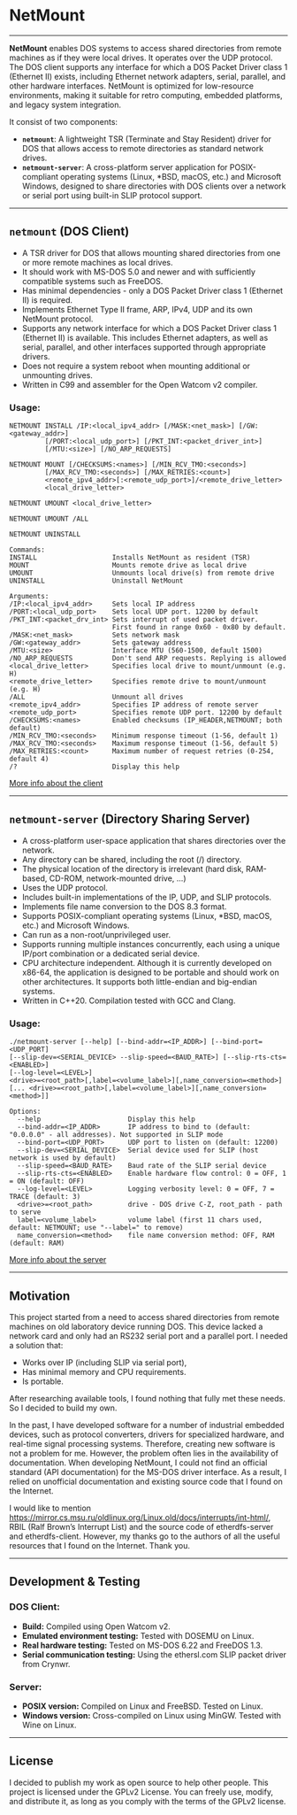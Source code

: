 # NetMount
-----------

**NetMount** enables DOS systems to access shared directories from remote machines as if they were local drives. It operates over the UDP protocol. The DOS client supports any interface for which a DOS Packet Driver class 1 (Ethernet II) exists, including Ethernet network adapters, serial, parallel, and other hardware interfaces. NetMount is optimized for low-resource environments, making it suitable for retro computing, embedded platforms, and legacy system integration.

It consist of two components:

- **`netmount`**: A lightweight TSR (Terminate and Stay Resident) driver for DOS that allows access to remote directories as standard network drives.
- **`netmount-server`**: A cross-platform server application for POSIX-compliant operating systems (Linux, *BSD, macOS, etc.) and Microsoft Windows, designed to share directories with DOS clients over a network or serial port using built-in SLIP protocol support.

-----
## `netmount` (DOS Client)

- A TSR driver for DOS that allows mounting shared directories from one or more remote machines as local drives.
- It should work with MS-DOS 5.0 and newer and with sufficiently compatible systems such as FreeDOS.
- Has minimal dependencies - only a DOS Packet Driver class 1 (Ethernet II) is required.
- Implements Ethernet Type II frame, ARP, IPv4, UDP and its own NetMount protocol.
- Supports any network interface for which a DOS Packet Driver class 1 (Ethernet II) is available. This includes Ethernet adapters, as well as serial, parallel, and other interfaces supported through appropriate drivers.
- Does not require a system reboot when mounting additional or unmounting drives.
- Written in C99 and assembler for the Open Watcom v2 compiler.

### Usage:
```
NETMOUNT INSTALL /IP:<local_ipv4_addr> [/MASK:<net_mask>] [/GW:<gateway_addr>]
         [/PORT:<local_udp_port>] [/PKT_INT:<packet_driver_int>]
         [/MTU:<size>] [/NO_ARP_REQUESTS]

NETMOUNT MOUNT [/CHECKSUMS:<names>] [/MIN_RCV_TMO:<seconds>]
         [/MAX_RCV_TMO:<seconds>] [/MAX_RETRIES:<count>]
         <remote_ipv4_addr>[:<remote_udp_port>]/<remote_drive_letter>
         <local_drive_letter>

NETMOUNT UMOUNT <local_drive_letter>

NETMOUNT UMOUNT /ALL

NETMOUNT UNINSTALL

Commands:
INSTALL                   Installs NetMount as resident (TSR)
MOUNT                     Mounts remote drive as local drive
UMOUNT                    Unmounts local drive(s) from remote drive
UNINSTALL                 Uninstall NetMount

Arguments:
/IP:<local_ipv4_addr>     Sets local IP address
/PORT:<local_udp_port>    Sets local UDP port. 12200 by default
/PKT_INT:<packet_drv_int> Sets interrupt of used packet driver.
                          First found in range 0x60 - 0x80 by default.
/MASK:<net_mask>          Sets network mask
/GW:<gateway_addr>        Sets gateway address
/MTU:<size>               Interface MTU (560-1500, default 1500)
/NO_ARP_REQUESTS          Don't send ARP requests. Replying is allowed
<local_drive_letter>      Specifies local drive to mount/unmount (e.g. H)
<remote_drive_letter>     Specifies remote drive to mount/unmount (e.g. H)
/ALL                      Unmount all drives
<remote_ipv4_addr>        Specifies IP address of remote server
<remote_udp_port>         Specifies remote UDP port. 12200 by default
/CHECKSUMS:<names>        Enabled checksums (IP_HEADER,NETMOUNT; both default)
/MIN_RCV_TMO:<seconds>    Minimum response timeout (1-56, default 1)
/MAX_RCV_TMO:<seconds>    Maximum response timeout (1-56, default 5)
/MAX_RETRIES:<count>      Maximum number of request retries (0-254, default 4)
/?                        Display this help
```

[More info about the client](CLIENT.md)

-----
## `netmount-server` (Directory Sharing Server)

- A cross-platform user-space application that shares directories over the network.
- Any directory can be shared, including the root (/) directory.
- The physical location of the directory is irrelevant (hard disk, RAM-based, CD-ROM, network-mounted drive, ...)
- Uses the UDP protocol.
- Includes built-in implementations of the IP, UDP, and SLIP protocols.
- Implements file name conversion to the DOS 8.3 format.
- Supports POSIX-compliant operating systems (Linux, *BSD, macOS, etc.) and Microsoft Windows.
- Can run as a non-root/unprivileged user.
- Supports running multiple instances concurrently, each using a unique IP/port combination or
  a dedicated serial device.
- CPU architecture independent. Although it is currently developed on x86-64, the application is designed
  to be portable and should work on other architectures. It supports both little-endian and big-endian systems.
- Written in C++20. Compilation tested with GCC and Clang.


### Usage:
```
./netmount-server [--help] [--bind-addr=<IP_ADDR>] [--bind-port=<UDP_PORT]
[--slip-dev=<SERIAL_DEVICE> --slip-speed=<BAUD_RATE>] [--slip-rts-cts=<ENABLED>]
[--log-level=<LEVEL>]
<drive>=<root_path>[,label=<volume_label>][,name_conversion=<method>]
[... <drive>=<root_path>[,label=<volume_label>][,name_conversion=<method>]]

Options:
  --help                      Display this help
  --bind-addr=<IP_ADDR>       IP address to bind to (default: "0.0.0.0" - all addresses). Not supported in SLIP mode
  --bind-port=<UDP_PORT>      UDP port to listen on (default: 12200)
  --slip-dev=<SERIAL_DEVICE>  Serial device used for SLIP (host network is used by default)
  --slip-speed=<BAUD_RATE>    Baud rate of the SLIP serial device
  --slip-rts-cts=<ENABLED>    Enable hardware flow control: 0 = OFF, 1 = ON (default: OFF)
  --log-level=<LEVEL>         Logging verbosity level: 0 = OFF, 7 = TRACE (default: 3)
  <drive>=<root_path>         drive - DOS drive C-Z, root_path - path to serve
  label=<volume_label>        volume label (first 11 chars used, default: NETMOUNT; use "--label=" to remove)
  name_conversion=<method>    file name conversion method: OFF, RAM (default: RAM)
```

[More info about the server](SERVER.md)

-----
## Motivation
This project started from a need to access shared directories from remote machines on old laboratory device running DOS. This device lacked a network card and only had an RS232 serial port and a parallel port. I needed a solution that:

- Works over IP (including SLIP via serial port),
- Has minimal memory and CPU requirements.
- Is portable.

After researching available tools, I found nothing that fully met these needs. So I decided to build my own.

In the past, I have developed software for a number of industrial embedded devices, such as protocol converters, drivers for specialized hardware, and real-time signal processing systems. Therefore, creating new software is not a problem for me. However, the problem often lies in the availability of documentation. When developing NetMount, I could not find an official standard (API documentation) for the MS-DOS driver interface. As a result, I relied on unofficial documentation and existing source code that I found on the Internet.

I would like to mention https://mirror.cs.msu.ru/oldlinux.org/Linux.old/docs/interrupts/int-html/,
RBIL (Ralf Brown’s Interrupt List) and the source code of etherdfs-server and etherdfs-client. However, my thanks go to the authors of all the useful resources that I found on the Internet. Thank you.

----
## Development & Testing
### DOS Client:
- **Build:** Compiled using Open Watcom v2.
- **Emulated environment testing:** Tested with DOSEMU on Linux.
- **Real hardware testing:** Tested on MS-DOS 6.22 and FreeDOS 1.3.
- **Serial communication testing:** Using the ethersl.com SLIP packet driver from Crynwr.

### Server:
- **POSIX version:** Compiled on Linux and FreeBSD. Tested on Linux.
- **Windows version:** Cross-compiled on Linux using MinGW. Tested with Wine on Linux.

----
## License
I decided to publish my work as open source to help other people. This project is licensed under the GPLv2 License. You can freely use, modify, and distribute it, as long as you comply with the terms of the GPLv2 license.